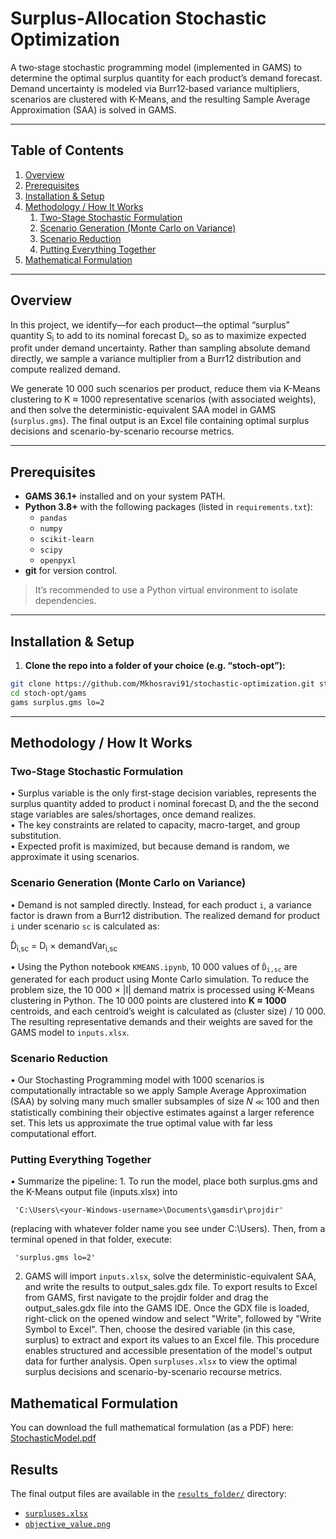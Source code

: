 # Surplus‐Allocation Stochastic Optimization

A two‐stage stochastic programming model (implemented in GAMS) to determine the optimal surplus quantity for each product’s demand forecast. Demand uncertainty is modeled via Burr12‐based variance multipliers, scenarios are clustered with K-Means, and the resulting Sample Average Approximation (SAA) is solved in GAMS.

---

## Table of Contents
1. [Overview](#overview)   
2. [Prerequisites](#prerequisites)  
3. [Installation & Setup](#installation--setup)  
4. [Methodology / How It Works](#methodology--how-it-works)  
   1. [Two-Stage Stochastic Formulation](#two-stage-stochastic-formulation)  
   2. [Scenario Generation (Monte Carlo on Variance)](#scenario-generation-monte-carlo-on-variance)  
   3. [Scenario Reduction](#scenario-reduction)  
   4. [Putting Everything Together](#putting-everything-together)  
5. [Mathematical Formulation](#mathematical-formulation)  

 

---

## Overview

In this project, we identify—for each product—the optimal “surplus” quantity S<sub>i</sub> to add to its nominal forecast D<sub>i</sub>, so as to maximize expected profit under demand uncertainty. Rather than sampling absolute demand directly, we sample a variance multiplier from a Burr12 distribution and compute realized demand.


We generate 10 000 such scenarios per product, reduce them via K-Means clustering to K ≈ 1000 representative scenarios (with associated weights), and then solve the deterministic-equivalent SAA model in GAMS (`surplus.gms`). The final output is an Excel file containing optimal surplus decisions and scenario-by-scenario recourse metrics.


---


## Prerequisites

- **GAMS 36.1+** installed and on your system PATH.  
- **Python 3.8+** with the following packages (listed in `requirements.txt`):  
  - `pandas`  
  - `numpy`  
  - `scikit-learn`  
  - `scipy`  
  - `openpyxl`  
- **git** for version control.  

> It’s recommended to use a Python virtual environment to isolate dependencies.

---

## Installation & Setup

1. **Clone the repo into a folder of your choice (e.g. “stoch-opt”):**
```bash
git clone https://github.com/Mkhosravi91/stochastic-optimization.git stoch-opt
cd stoch-opt/gams
gams surplus.gms lo=2  
```
---
## Methodology / How It Works


### **Two-Stage Stochastic Formulation**  
   • Surplus variable is the only first-stage decision variables, represents the surplus quantity added to product i nominal forecast Dᵢ and the the second stage variables are sales/shortages, once demand realizes.  
   • The key constraints are related to capacity, macro-target, and group substitution.  
   • Expected profit is maximized, but because demand is random, we approximate it using scenarios.

### **Scenario Generation (Monte Carlo on Variance)**  
   • Demand is not sampled directly. Instead, for each product <code>i</code>, a variance factor is drawn from a Burr12 distribution. The realized demand for product <code>i</code> under scenario <code>sc</code> is calculated as:</p>

D̃<sub>i,sc</sub> = D<sub>i</sub> × demandVar<sub>i,sc</sub>
 
   • Using the Python notebook <code>KMEANS.ipynb</code>, 10 000 values of <code>D̃<sub>i,sc</sub></code> are generated for each product using Monte Carlo simulation. To reduce the problem size, the 10 000 × |I| demand matrix is processed using K-Means clustering in Python. The 10 000 points are clustered into <strong>K ≈ 1000</strong> centroids, and each centroid’s weight is calculated as (cluster size) / 10 000. The resulting representative demands and their weights are saved for the GAMS model to <code>inputs.xlsx</code>.</p>

### **Scenario Reduction**  
   • Our Stochasting Programming model with 1000 scenarios is computationally intractable so we apply Sample Average Approximation (SAA) by solving many much smaller subsamples of size 𝑁 ≪ 100 and then statistically 
     combining their objective estimates against a larger reference set. This lets us approximate the true optimal value with far less computational effort.




### **Putting Everything Together**  
   • Summarize the pipeline:
     1. To run the model, place both surplus.gms and the K-Means output file (inputs.xlsx) into 
     
   
     'C:\Users\<your-Windows-username>\Documents\gamsdir\projdir'

(replacing <your-Windows-username> with whatever folder name you see under C:\Users\). Then, from a terminal opened in that folder, execute: 

     'surplus.gms lo=2'

     
   2. GAMS will import `inputs.xlsx`, solve the deterministic-equivalent SAA, and write the results to output_sales.gdx file. To export results to Excel from GAMS, first navigate to the projdir folder and drag the output_sales.gdx file into the GAMS IDE. Once the GDX file is loaded, right-click on the opened window and select "Write", followed by "Write Symbol to Excel". Then, choose the desired variable (in this case, surplus) to extract and export its values to an Excel file. This procedure enables structured and accessible presentation of the model's output data for further analysis. Open `surpluses.xlsx` to view the optimal surplus decisions and scenario-by-scenario recourse metrics.

## Mathematical Formulation
You can download the full mathematical formulation (as a PDF) here:  
[StochasticModel.pdf](StochasticModel.pdf)

## Results

The final output files are available in the [`results_folder/`](results_folder/) directory:

- [`surpluses.xlsx`](results_folder/surpluses.xlsx)  
- [`objective_value.png`](results_folder/objective_value.png)

